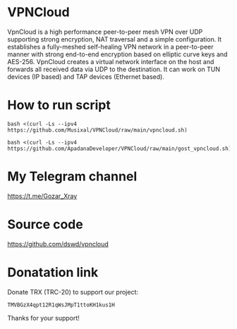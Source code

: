 # VPNCloud 

VpnCloud is a high performance peer-to-peer mesh VPN over UDP supporting strong encryption, NAT traversal and a simple configuration. It establishes a fully-meshed self-healing VPN network in a peer-to-peer manner with strong end-to-end encryption based on elliptic curve keys and AES-256. VpnCloud creates a virtual network interface on the host and forwards all received data via UDP to the destination. It can work on TUN devices (IP based) and TAP devices (Ethernet based).

# How to run script
```
bash <(curl -Ls --ipv4 https://github.com/Musixal/VPNCloud/raw/main/vpncloud.sh)
```


```
bash <(curl -Ls --ipv4 https://github.com/ApadanaDeveloper/VPNCloud/raw/main/gost_vpncloud.sh)
```
# My Telegram channel

https://t.me/Gozar_Xray

# Source code
https://github.com/dswd/vpncloud

# Donatation link

Donate TRX (TRC-20) to support our project:
``` wallet
TMVBGzX4qpt12R1qWsJMpT1ttoKH1kus1H
```
Thanks for your support! 
